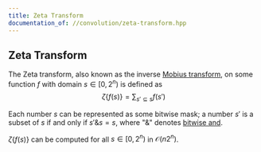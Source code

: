 ```yaml
---
title: Zeta Transform
documentation_of: //convolution/zeta-transform.hpp
---
```


## Zeta Transform

The Zeta transform, also known as the inverse [Mobius transform](https://dutinmeow.github.io/library/convolution/mobius-transform.hpp), on some function $f$ with domain $s \in [0, 2^n)$ is defined as 
$$
\zeta \{f(s)\} = \sum_{s' \subseteq s} f(s')
$$

Each number $s$ can be represented as some bitwise mask; a number $s'$ is a subset of $s$ if and only if $s' \& s = s$, where "$\&$" denotes [bitwise and](https://en.wikipedia.org/wiki/Bitwise_operation#AND). 

$\zeta \{f(s)\}$ can be computed for all $s \in [0, 2^n)$ in $\mathcal{O}(n2^n)$. 